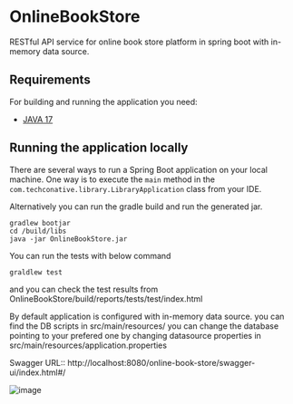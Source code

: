 # OnlineBookStore
RESTful API service for online book store platform in spring boot with in-memory data source.

## Requirements

For building and running the application you need:

- [JAVA 17](https://www.oracle.com/java/technologies/downloads/#java17)

## Running the application locally

There are several ways to run a Spring Boot application on your local machine. One way is to execute the `main` method in the `com.techconative.library.LibraryApplication` class from your IDE.

Alternatively you can run the gradle build and run the generated jar.

```shell
gradlew bootjar
cd /build/libs
java -jar OnlineBookStore.jar
```
You can run the tests with below command 

```shell
graldlew test
```
and you can check the test results from OnlineBookStore/build/reports/tests/test/index.html

By default application is configured with in-memory data source. you can find the DB scripts in src/main/resources/
you can change the database pointing to your prefered one by changing datasource properties in src/main/resources/application.properties

Swagger URL:: http://localhost:8080/online-book-store/swagger-ui/index.html#/

![image](https://github.com/mohankrishnanvasudevan/OnlineBookStore/assets/128733715/1b11b706-6af6-4761-a191-5591ab5eb26f)

